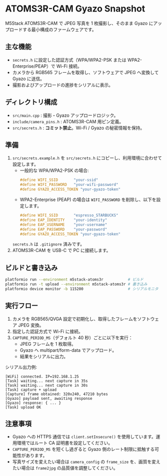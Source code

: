 # ATOMS3R-CAM Gyazo Snapshot

M5Stack ATOMS3R-CAM で JPEG 写真を 1 枚撮影し、そのまま Gyazo にアップロードする最小構成のファームウェアです。

## 主な機能
- `secrets.h` に設定した認証方式（WPA/WPA2-PSK または WPA2-Enterprise/PEAP）で Wi-Fi 接続。
- カメラから RGB565 フレームを取得し、ソフトウェアで JPEG へ変換して Gyazo に送信。
- 撮影およびアップロードの進捗をシリアルに表示。

## ディレクトリ構成
- `src/main.cpp` : 撮影・Gyazo アップロードロジック。
- `include/camera_pins.h` : ATOMS3R-CAM 用ピン定義。
- `src/secrets.h` : **コミット禁止**。Wi-Fi / Gyazo の秘密情報を保持。

## 準備
1. `src/secrets.example.h` を `src/secrets.h` にコピーし、利用環境に合わせて設定します。
   - 一般的な WPA/WPA2-PSK の場合:
     ```cpp
     #define WIFI_SSID       "your-ssid"
     #define WIFI_PASSWORD   "your-wifi-password"
     #define GYAZO_ACCESS_TOKEN "your-gyazo-token"
     ```
   - WPA2-Enterprise (PEAP) の場合は `WIFI_PASSWORD` を削除し、以下を設定します。
     ```cpp
     #define WIFI_SSID       "espresso_STARBUCKS"
     #define EAP_IDENTITY    "your-identity"
     #define EAP_USERNAME    "your-username"
     #define EAP_PASSWORD    "your-password"
     #define GYAZO_ACCESS_TOKEN "your-gyazo-token"
     ```
   `secrets.h` は `.gitignore` 済みです。
2. ATOMS3R-CAM を USB-C で PC に接続します。

## ビルドと書き込み
```bash
platformio run --environment m5stack-atoms3r           # ビルド
platformio run -t upload --environment m5stack-atoms3r # 書き込み
platformio device monitor -b 115200                    # シリアルモニタ
```

## 実行フロー
1. カメラを RGB565/QVGA 設定で初期化し、取得したフレームをソフトウェア JPEG 変換。
2. 指定した認証方式で Wi-Fi に接続。
3. `CAPTURE_PERIOD_MS`（デフォルト 40 秒）ごとに以下を実行：
   - JPEG フレームを 1 枚取得。
   - Gyazo へ multipart/form-data でアップロード。
   - 結果をシリアルに出力。

シリアル出力例:
```
[WiFi] connected. IP=192.168.1.25
[Task] waiting... next capture in 35s
[Task] waiting... next capture in 30s
[Task] capture + upload
[Capture] frame obtained: 320x240, 47210 bytes
[Gyazo] payload sent, awaiting response
[Gyazo] response: { ... }
[Task] upload OK
```

## 注意事項
- Gyazo への HTTPS 通信では `client.setInsecure()` を使用しています。運用環境ではルート CA 証明書を設定してください。
- `CAPTURE_PERIOD_MS` を短くし過ぎると Gyazo 側のレート制限に抵触する可能性があります。
- 写真サイズを変えたい場合は `camera_config` の `frame_size` を、画質を変えたい場合は `frame2jpg` の品質値を調整してください。
